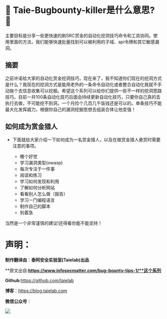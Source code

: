 # 👑 Taie-Bugbounty-killer是什么意思? 👑

主要目标是分享一些更快速的刷SRC赏金的自动化挖洞技巧命令和工具协同。使用里面的方法，我们能够快速批量找到可以被利用的子域、api令牌和其它敏感漏洞。

## 摘要

之前许诺给大家的自动化赏金挖洞技巧，现在来了，我不知道你们现在的挖洞方式是什么？我现在的挖洞方式是能用老外的一条命令自动化或者整合自动化我就不手动挨个去信息收集可以挖掘。希望这个系列可以给你们提供一些不一样的挖洞思路技巧。目前一共100条自动化技巧后面会持续更新自动化技巧，只要你自己真的去执行去做，不可能挖不到洞。一个月捡个几百几千饭钱还是可以的。单条技巧不能最大化发挥威力，根据你自己的漏洞挖掘思想去组装合体让他变强！

## 如何成为赏金猎人

- 下面就给大家介绍一下如何成为一名赏金猎人，以及在做赏金猎人悬赏时需要注意的事项。

  - 睡个好觉
  - 学习漏洞类型(owasp)
  - 每次专注于一件事
  - 阅读和练习
  - 学习如何发现和利用
  - 了解如何分析网站
  - 看看别人怎么做（报告）
  - 学习一门编程语言
  - 制作自己的脚本
  - 别着急

当然是一个非常谨慎的建议!还得看你能不能坚持！

# 声明：

**制作翻译由**：**泰阿安全实验室(Taielab)出品**

**原文出自:**https://www.infosecmatter.com/bug-bounty-tips-1/**这个系列**

**Github**:https://github.com/taielab

**博客**：https://blog.taielab.com

**微信公众号**：

![](weixin.png)